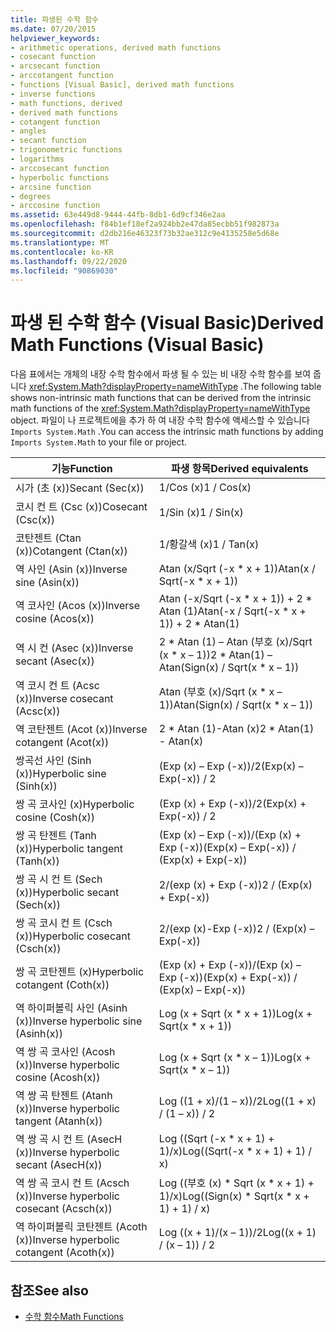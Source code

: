 ```yaml
---
title: 파생된 수학 함수
ms.date: 07/20/2015
helpviewer_keywords:
- arithmetic operations, derived math functions
- cosecant function
- arcsecant function
- arccotangent function
- functions [Visual Basic], derived math functions
- inverse functions
- math functions, derived
- derived math functions
- cotangent function
- angles
- secant function
- trigonometric functions
- logarithms
- arccosecant function
- hyperbolic functions
- arcsine function
- degrees
- arccosine function
ms.assetid: 63e449d8-9444-44fb-8db1-6d9cf346e2aa
ms.openlocfilehash: f84b1ef18ef2a924bb2e47da85ecbb51f982873a
ms.sourcegitcommit: d2db216e46323f73b32ae312c9e4135258e5d68e
ms.translationtype: MT
ms.contentlocale: ko-KR
ms.lasthandoff: 09/22/2020
ms.locfileid: "90869030"
---
```

# <a name="derived-math-functions-visual-basic"></a><span data-ttu-id="254c5-102">파생 된 수학 함수 (Visual Basic)</span><span class="sxs-lookup"><span data-stu-id="254c5-102">Derived Math Functions (Visual Basic)</span></span>

<span data-ttu-id="254c5-103">다음 표에서는 개체의 내장 수학 함수에서 파생 될 수 있는 비 내장 수학 함수를 보여 줍니다 <xref:System.Math?displayProperty=nameWithType> .</span><span class="sxs-lookup"><span data-stu-id="254c5-103">The following table shows non-intrinsic math functions that can be derived from the intrinsic math functions of the <xref:System.Math?displayProperty=nameWithType> object.</span></span> <span data-ttu-id="254c5-104">파일이 나 프로젝트에을 추가 하 여 내장 수학 함수에 액세스할 수 있습니다 `Imports System.Math` .</span><span class="sxs-lookup"><span data-stu-id="254c5-104">You can access the intrinsic math functions by adding `Imports System.Math` to your file or project.</span></span>  
  
|<span data-ttu-id="254c5-105">기능</span><span class="sxs-lookup"><span data-stu-id="254c5-105">Function</span></span>|<span data-ttu-id="254c5-106">파생 항목</span><span class="sxs-lookup"><span data-stu-id="254c5-106">Derived equivalents</span></span>|  
|--------------|-------------------------|  
|<span data-ttu-id="254c5-107">시가 (초 (x))</span><span class="sxs-lookup"><span data-stu-id="254c5-107">Secant (Sec(x))</span></span>|<span data-ttu-id="254c5-108">1/Cos (x)</span><span class="sxs-lookup"><span data-stu-id="254c5-108">1 / Cos(x)</span></span>|  
|<span data-ttu-id="254c5-109">코시 컨 트 (Csc (x))</span><span class="sxs-lookup"><span data-stu-id="254c5-109">Cosecant (Csc(x))</span></span>|<span data-ttu-id="254c5-110">1/Sin (x)</span><span class="sxs-lookup"><span data-stu-id="254c5-110">1 / Sin(x)</span></span>|  
|<span data-ttu-id="254c5-111">코탄젠트 (Ctan (x))</span><span class="sxs-lookup"><span data-stu-id="254c5-111">Cotangent (Ctan(x))</span></span>|<span data-ttu-id="254c5-112">1/황갈색 (x)</span><span class="sxs-lookup"><span data-stu-id="254c5-112">1 / Tan(x)</span></span>|  
|<span data-ttu-id="254c5-113">역 사인 (Asin (x))</span><span class="sxs-lookup"><span data-stu-id="254c5-113">Inverse sine (Asin(x))</span></span>|<span data-ttu-id="254c5-114">Atan (x/Sqrt (-x \* x + 1))</span><span class="sxs-lookup"><span data-stu-id="254c5-114">Atan(x / Sqrt(-x \* x + 1))</span></span>|  
|<span data-ttu-id="254c5-115">역 코사인 (Acos (x))</span><span class="sxs-lookup"><span data-stu-id="254c5-115">Inverse cosine (Acos(x))</span></span>|<span data-ttu-id="254c5-116">Atan (-x/Sqrt (-x \* x + 1)) + 2 \* Atan (1)</span><span class="sxs-lookup"><span data-stu-id="254c5-116">Atan(-x / Sqrt(-x \* x + 1)) + 2 \* Atan(1)</span></span>|  
|<span data-ttu-id="254c5-117">역 시 컨 (Asec (x))</span><span class="sxs-lookup"><span data-stu-id="254c5-117">Inverse secant (Asec(x))</span></span>|<span data-ttu-id="254c5-118">2 \* Atan (1) – Atan (부호 (x)/Sqrt (x \* x – 1))</span><span class="sxs-lookup"><span data-stu-id="254c5-118">2 \* Atan(1) – Atan(Sign(x) / Sqrt(x \* x – 1))</span></span>|  
|<span data-ttu-id="254c5-119">역 코시 컨 트 (Acsc (x))</span><span class="sxs-lookup"><span data-stu-id="254c5-119">Inverse cosecant (Acsc(x))</span></span>|<span data-ttu-id="254c5-120">Atan (부호 (x)/Sqrt (x \* x – 1))</span><span class="sxs-lookup"><span data-stu-id="254c5-120">Atan(Sign(x) / Sqrt(x \* x – 1))</span></span>|  
|<span data-ttu-id="254c5-121">역 코탄젠트 (Acot (x))</span><span class="sxs-lookup"><span data-stu-id="254c5-121">Inverse cotangent (Acot(x))</span></span>|<span data-ttu-id="254c5-122">2 \* Atan (1)-Atan (x)</span><span class="sxs-lookup"><span data-stu-id="254c5-122">2 \* Atan(1) - Atan(x)</span></span>|  
|<span data-ttu-id="254c5-123">쌍곡선 사인 (Sinh (x))</span><span class="sxs-lookup"><span data-stu-id="254c5-123">Hyperbolic sine (Sinh(x))</span></span>|<span data-ttu-id="254c5-124">(Exp (x) – Exp (-x))/2</span><span class="sxs-lookup"><span data-stu-id="254c5-124">(Exp(x) – Exp(-x)) / 2</span></span>|  
|<span data-ttu-id="254c5-125">쌍 곡 코사인 (x)</span><span class="sxs-lookup"><span data-stu-id="254c5-125">Hyperbolic cosine (Cosh(x))</span></span>|<span data-ttu-id="254c5-126">(Exp (x) + Exp (-x))/2</span><span class="sxs-lookup"><span data-stu-id="254c5-126">(Exp(x) + Exp(-x)) / 2</span></span>|  
|<span data-ttu-id="254c5-127">쌍 곡 탄젠트 (Tanh (x))</span><span class="sxs-lookup"><span data-stu-id="254c5-127">Hyperbolic tangent (Tanh(x))</span></span>|<span data-ttu-id="254c5-128">(Exp (x) – Exp (-x))/(Exp (x) + Exp (-x))</span><span class="sxs-lookup"><span data-stu-id="254c5-128">(Exp(x) – Exp(-x)) / (Exp(x) + Exp(-x))</span></span>|  
|<span data-ttu-id="254c5-129">쌍 곡 시 컨 트 (Sech (x))</span><span class="sxs-lookup"><span data-stu-id="254c5-129">Hyperbolic secant (Sech(x))</span></span>|<span data-ttu-id="254c5-130">2/(exp (x) + Exp (-x))</span><span class="sxs-lookup"><span data-stu-id="254c5-130">2 / (Exp(x) + Exp(-x))</span></span>|  
|<span data-ttu-id="254c5-131">쌍 곡 코시 컨 트 (Csch (x))</span><span class="sxs-lookup"><span data-stu-id="254c5-131">Hyperbolic cosecant (Csch(x))</span></span>|<span data-ttu-id="254c5-132">2/(exp (x)-Exp (-x))</span><span class="sxs-lookup"><span data-stu-id="254c5-132">2 / (Exp(x) – Exp(-x))</span></span>|  
|<span data-ttu-id="254c5-133">쌍 곡 코탄젠트 (x)</span><span class="sxs-lookup"><span data-stu-id="254c5-133">Hyperbolic cotangent (Coth(x))</span></span>|<span data-ttu-id="254c5-134">(Exp (x) + Exp (-x))/(Exp (x) – Exp (-x))</span><span class="sxs-lookup"><span data-stu-id="254c5-134">(Exp(x) + Exp(-x)) / (Exp(x) – Exp(-x))</span></span>|  
|<span data-ttu-id="254c5-135">역 하이퍼볼릭 사인 (Asinh (x))</span><span class="sxs-lookup"><span data-stu-id="254c5-135">Inverse hyperbolic sine (Asinh(x))</span></span>|<span data-ttu-id="254c5-136">Log (x + Sqrt (x \* x + 1))</span><span class="sxs-lookup"><span data-stu-id="254c5-136">Log(x + Sqrt(x \* x + 1))</span></span>|  
|<span data-ttu-id="254c5-137">역 쌍 곡 코사인 (Acosh (x))</span><span class="sxs-lookup"><span data-stu-id="254c5-137">Inverse hyperbolic cosine (Acosh(x))</span></span>|<span data-ttu-id="254c5-138">Log (x + Sqrt (x \* x – 1))</span><span class="sxs-lookup"><span data-stu-id="254c5-138">Log(x + Sqrt(x \* x – 1))</span></span>|  
|<span data-ttu-id="254c5-139">역 쌍 곡 탄젠트 (Atanh (x))</span><span class="sxs-lookup"><span data-stu-id="254c5-139">Inverse hyperbolic tangent (Atanh(x))</span></span>|<span data-ttu-id="254c5-140">Log ((1 + x)/(1 – x))/2</span><span class="sxs-lookup"><span data-stu-id="254c5-140">Log((1 + x) / (1 – x)) / 2</span></span>|  
|<span data-ttu-id="254c5-141">역 쌍 곡 시 컨 트 (AsecH (x))</span><span class="sxs-lookup"><span data-stu-id="254c5-141">Inverse hyperbolic secant (AsecH(x))</span></span>|<span data-ttu-id="254c5-142">Log ((Sqrt (-x \* x + 1) + 1)/x)</span><span class="sxs-lookup"><span data-stu-id="254c5-142">Log((Sqrt(-x \* x + 1) + 1) / x)</span></span>|  
|<span data-ttu-id="254c5-143">역 쌍 곡 코시 컨 트 (Acsch (x))</span><span class="sxs-lookup"><span data-stu-id="254c5-143">Inverse hyperbolic cosecant (Acsch(x))</span></span>|<span data-ttu-id="254c5-144">Log ((부호 (x) \* Sqrt (x \* x + 1) + 1)/x)</span><span class="sxs-lookup"><span data-stu-id="254c5-144">Log((Sign(x) \* Sqrt(x \* x + 1) + 1) / x)</span></span>|  
|<span data-ttu-id="254c5-145">역 하이퍼볼릭 코탄젠트 (Acoth (x))</span><span class="sxs-lookup"><span data-stu-id="254c5-145">Inverse hyperbolic cotangent (Acoth(x))</span></span>|<span data-ttu-id="254c5-146">Log ((x + 1)/(x – 1))/2</span><span class="sxs-lookup"><span data-stu-id="254c5-146">Log((x + 1) / (x – 1)) / 2</span></span>|  
  
## <a name="see-also"></a><span data-ttu-id="254c5-147">참조</span><span class="sxs-lookup"><span data-stu-id="254c5-147">See also</span></span>

- [<span data-ttu-id="254c5-148">수학 함수</span><span class="sxs-lookup"><span data-stu-id="254c5-148">Math Functions</span></span>](../functions/math-functions.md)
